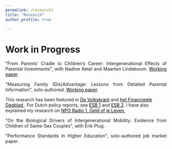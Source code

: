 ```yaml
---
permalink: /research/
title: "Research"
author_profile: true

---
```


<p align="justify">  

</p>

# Work in Progress

<p align="justify"> 
"From Parents’ Cradle to Children’s Career: Intergenerational Effects of Parental Investments", with Nadine Ketel and Maarten Lindeboom.  
<a href="https://sanderdevries.github.io/intergenerationalBirthOrder.pdf" style="color: black;">Working paper</a>.
<p align="justify">  


<p align="justify"> 
"Measuring Family (Dis)Advantage: Lessons from Detailed Parental Information", solo-authored. 
<a href="https://sanderdevries.github.io/intGenML.pdf" style="color: black;">Working paper</a>.

This research has been featured in <a href="https://www.volkskrant.nl/economie/vu-econoom-kansenongelijkheid-in-nederland-groter-dan-in-veel-andere-westerse-landen~b8b9f614/" style="color: black;">De Volkskrant</a> and <a href="https://fd.nl/economie/1559658/kansenongelijkheid-in-nederland-groter-dan-in-andere-westerse-landen" style="color: black;">het Financieele Dagblad </a>. For Dutch policy reports, see <a href="  https://esb.nu/economisch-succes-hangt-sterk-samen-met-familieachtergrond/" style="color: black;">ESB 1</a> and <a href="https://esb.nu/inkomen-kind-in-nederland-relatief-sterk-bepaald-door-dat-van-de-ouder/" style="color: black;">ESB 2</a>. I have also explained my research on <a href="[https://esb.nu/inkomen-kind-in-nederland-relatief-sterk-bepaald-door-dat-van-de-ouder/](https://www.nporadio1.nl/fragmenten/geld-of-je-leven/0197ac1f-ee92-73c5-9c17-b72fa717fa86/2025-06-26-kansenongelijkheid-in-nederland-groter-dan-gedacht)" style="color: black;">NPO Radio 1, Geld of je Leven.</a>
  
  
  
  

  
  

<p align="justify"> 
"On the Biological Drivers of Intergenerational Mobility: Evidence from Children of Same-Sex Couples", with Erik Plug.
<p align="justify"> 
  
<p align="justify"> 
"Performance Standards in Higher Education", solo-authored job market paper.


